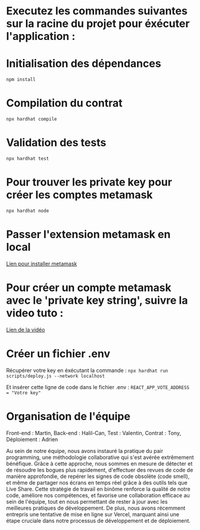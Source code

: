 # Executez les commandes suivantes sur la racine du projet pour éxécuter l'application :

# Initialisation des dépendances
`npm install`

# Compilation du contrat
`npx hardhat compile`

# Validation des tests
`npx hardhat test`

# Pour trouver les private key pour créer les comptes metamask
`npx hardhat node`

# Passer l'extension metamask en local
[Lien pour installer metamask](https://metamask.io/download/)

# Pour créer un compte metamask avec le 'private key string', suivre la video tuto :
[Lien de la vidéo](https://youtu.be/N-ZF5cIJL14)

# Créer un fichier .env
Récupérer votre key en éxécutant la commande :
`npx hardhat run scripts/deploy.js --network localhost`

Et insérer cette ligne de code dans le fichier .env :
`REACT_APP_VOTE_ADDRESS = "Votre key"`

# Organisation de l'équipe
Front-end : Martin,
Back-end : Halil-Can,
Test : Valentin,
Contrat : Tony,
Déploiement : Adrien

Au sein de notre équipe, nous avons instauré la pratique du pair programming, une méthodologie collaborative qui s'est avérée extrêmement bénéfique. Grâce à cette approche, nous sommes en mesure de détecter et de résoudre les bogues plus rapidement, d'effectuer des revues de code de manière approfondie, de repérer les signes de code obsolète (code smell), et même de partager nos écrans en temps réel grâce à des outils tels que Live Share. Cette stratégie de travail en binôme renforce la qualité de notre code, améliore nos compétences, et favorise une collaboration efficace au sein de l'équipe, tout en nous permettant de rester à jour avec les meilleures pratiques de développement. De plus, nous avons récemment entrepris une tentative de mise en ligne sur Vercel, marquant ainsi une étape cruciale dans notre processus de développement et de déploiement.
